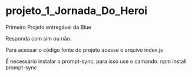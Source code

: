 # projeto_1_Jornada_Do_Heroi
Primeiro Projeto entregável da Blue

Responda com sim ou não.

Para acessar o código fonte do projeto acesse o arquivo index.js

É necessário instalar o prompt-sync, para isso use o camando:
npm install prompt-sync
